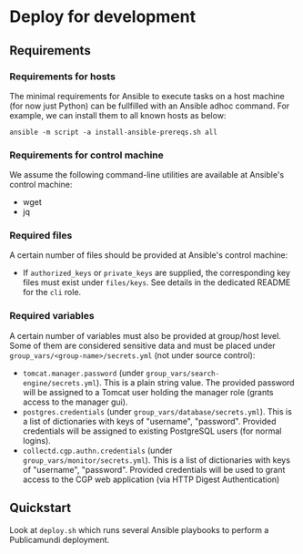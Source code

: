 # Deploy for development #


## Requirements

### Requirements for hosts

The minimal requirements for Ansible to execute tasks on a host machine (for now just Python)
can be fullfilled with an Ansible adhoc command. For example, we can install them to all known
hosts as below:

    ansible -m script -a install-ansible-prereqs.sh all

### Requirements for control machine

We assume the following command-line utilities are available at Ansible's control machine: 

 * wget
 * jq

### Required files

A certain number of files should be provided at Ansible's control machine:

 * If `authorized_keys` or `private_keys` are supplied, the corresponding key files must exist 
   under `files/keys`. See details in the dedicated README for the `cli` role.

### Required variables

A certain number of variables must also be provided at group/host level. Some of them are considered 
sensitive data and must be placed under `group_vars/<group-name>/secrets.yml` (not under source control):

 * `tomcat.manager.password` (under `group_vars/search-engine/secrets.yml`).
    This is a plain string value. The provided password will be assigned to a Tomcat user holding the 
    manager role (grants access to the manager gui).
 * `postgres.credentials` (under `group_vars/database/secrets.yml`).
    This is a list of dictionaries with keys of "username", "password". Provided credentials will be 
    assigned to existing PostgreSQL users (for normal logins).
 * `collectd.cgp.authn.credentials` (under `group_vars/monitor/secrets.yml`). 
    This is a list of dictionaries with keys of "username", "password". Provided credentials will be
    used to grant access to the CGP web application (via HTTP Digest Authentication) 

## Quickstart

Look at `deploy.sh` which runs several Ansible playbooks to perform a Publicamundi deployment.

